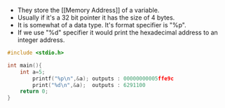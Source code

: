 
- They store the [[Memory Address]] of a variable.
- Usually if it's a 32 bit pointer it has the size of 4 bytes.
- It is somewhat of a data type. It's format specifier is "%p".
- If we use "%d" specifier it would print the hexadecimal address to an integer address.
```c
#include <stdio.h>

int main(){
    int a=5;
	    printf("%p\n",&a); outputs : 00000000005ffe9c
	    print("%d\n",&a);  outputs : 6291100
    return 0;
}
```









